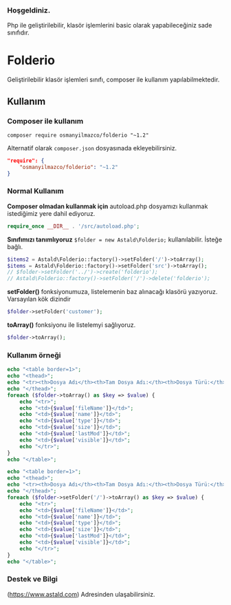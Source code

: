 ### Hoşgeldiniz.
Php ile geliştirilebilir, klasör işlemlerini basic olarak yapabileceğiniz sade sınıfıdır.


# Folderio
Geliştirilebilir klasör işlemleri sınıfı, composer ile kullanım yapılabilmektedir.

## Kullanım
### Composer ile kullanım

```composer require osmanyilmazco/folderio "~1.2"```

Alternatif olarak ```composer.json``` dosyasınada ekleyebilirsiniz.
```json
"require": {
    "osmanyilmazco/folderio": "~1.2"
}
```

### Normal Kullanım
**Composer olmadan kullanmak için** autoload.php dosyamızı kullanmak istediğimiz yere dahil ediyoruz.
```php
require_once __DIR__ . '/src/autoload.php';
```

**Sınıfımızı tanımlıyoruz** ```$folder = new Astald\Folderio;``` kullanılabilir. İsteğe bağlı.
```php
$items2 = Astald\Folderio::factory()->setFolder('/')->toArray();
$items = Astald\Folderio::factory()->setFolder('src')->toArray(); 
// $folder->setFolder('../')->create('folderio');
// Astald\Folderio::factory()->setFolder('/')->delete('folderio');
```

**setFolder()** fonksiyonumuza, listelemenin baz alınacağı klasörü yazıyoruz. Varsayılan kök dizindir
```php
$folder->setFolder('customer');
```

**toArray()** fonksiyonu ile listelemyi sağlıyoruz.
```php
$folder->toArray();
```

### Kullanım örneği
```php
echo "<table border=1>";
echo "<thead>";
echo "<tr><th>Dosya Adı</th><th>Tam Dosya Adı:</th><th>Dosya Türü:</th><th>Dosya Boyutu:</th><th>Son Düzenleme Tarihi</th><th>Görünürlük</th></tr>";
echo "</thead>";
foreach ($folder->toArray() as $key => $value) {
	echo "<tr>";
	echo "<td>{$value['fileName']}</td>";
	echo "<td>{$value['name']}</td>";
	echo "<td>{$value['type']}</td>";
	echo "<td>{$value['size']}</td>";
	echo "<td>{$value['lastMod']}</td>";
	echo "<td>{$value['visible']}</td>";
	echo "</tr>";
} 
echo "</table>"; 
```
```php
echo "<table border=1>";
echo "<thead>";
echo "<tr><th>Dosya Adı</th><th>Tam Dosya Adı:</th><th>Dosya Türü:</th><th>Dosya Boyutu:</th><th>Son Düzenleme Tarihi</th><th>Görünürlük</th></tr>";
echo "</thead>";
foreach ($folder->setFolder('/')->toArray() as $key => $value) {
	echo "<tr>";
	echo "<td>{$value['fileName']}</td>";
	echo "<td>{$value['name']}</td>";
	echo "<td>{$value['type']}</td>";
	echo "<td>{$value['size']}</td>";
	echo "<td>{$value['lastMod']}</td>";
	echo "<td>{$value['visible']}</td>";
	echo "</tr>";
} 
echo "</table>";
```

### Destek ve Bilgi
(https://www.astald.com) Adresinden ulaşabilirsiniz.
